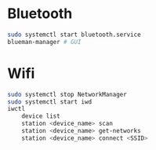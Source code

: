 # Bluetooth

```bash
sudo systemctl start bluetooth.service
blueman-manager # GUI
```


# Wifi

```bash
sudo systemctl stop NetworkManager
sudo systemctl start iwd
iwctl
    device list
    station <device_name> scan
    station <device_name> get-networks
    station <device_name> connect <SSID>
```


